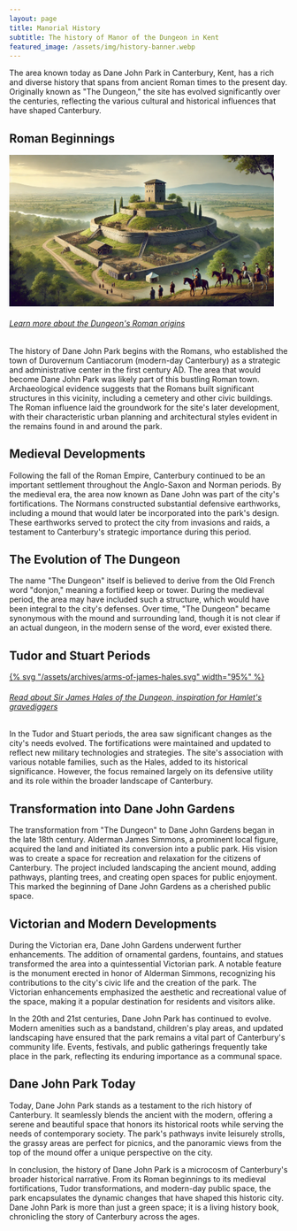 ```yaml
---
layout: page
title: Manorial History
subtitle: The history of Manor of the Dungeon in Kent
featured_image: /assets/img/history-banner.webp
---
```


The area known today as Dane John Park in Canterbury, Kent, has a
rich and diverse history that spans from ancient Roman times to the
present day. Originally known as "The Dungeon," the site has evolved
significantly over the centuries, reflecting the various cultural
and historical influences that have shaped Canterbury.

## Roman Beginnings

<div class="item col-12 col-sm-6 col-md-6 col-lg-4 pull-right px-4">
  <a href="{{ '/history/roman-origins' | relative_url }}" class="sidebar-link">
    <div class="card">
      <div class="card-head text-center"><img src="/assets/img/roman-dungeon.webp" width="95%" /></div>
      <div class="card-body text-center"><h6>Learn more about the Dungeon's Roman origins</h6></div>
    </div>
  </a>
</div>

The history of Dane John Park begins with the Romans, who established
the town of Durovernum Cantiacorum (modern-day Canterbury) as a
strategic and administrative center in the first century AD. The
area that would become Dane John Park was likely part of this
bustling Roman town. Archaeological evidence suggests that the
Romans built significant structures in this vicinity, including a
cemetery and other civic buildings. The Roman influence laid the
groundwork for the site's later development, with their characteristic
urban planning and architectural styles evident in the remains found
in and around the park.

## Medieval Developments

Following the fall of the Roman Empire, Canterbury continued to be
an important settlement throughout the Anglo-Saxon and Norman
periods. By the medieval era, the area now known as Dane John was
part of the city's fortifications. The Normans constructed substantial
defensive earthworks, including a mound that would later be
incorporated into the park's design. These earthworks served to
protect the city from invasions and raids, a testament to Canterbury's
strategic importance during this period.

## The Evolution of The Dungeon

The name "The Dungeon" itself is believed to derive from the Old
French word "donjon," meaning a fortified keep or tower. During the
medieval period, the area may have included such a structure, which
would have been integral to the city's defenses. Over time, "The
Dungeon" became synonymous with the mound and surrounding land,
though it is not clear if an actual dungeon, in the modern sense
of the word, ever existed there.

## Tudor and Stuart Periods

<div class="item col-12 col-sm-6 col-md-6 col-lg-3 pull-right px-4">
  <a href="{{ '/history/james-hales' | relative_url }}" class="sidebar-link">
    <div class="card">
      <div class="card-head text-center">{% svg "/assets/archives/arms-of-james-hales.svg" width="95%" %}</div>
      <div class="card-body text-center"><h6>Read about Sir James Hales of the Dungeon, inspiration for <i>Hamlet</i>'s gravediggers</h6></div>
    </div>
  </a>
</div>

In the Tudor and Stuart periods, the area saw significant changes
as the city's needs evolved. The fortifications were maintained and
updated to reflect new military technologies and strategies. The
site's association with various notable families, such as the Hales,
added to its historical significance. However, the focus remained
largely on its defensive utility and its role within the broader
landscape of Canterbury.

## Transformation into Dane John Gardens

The transformation from "The Dungeon" to Dane John Gardens began
in the late 18th century. Alderman James Simmons, a prominent local
figure, acquired the land and initiated its conversion into a public
park. His vision was to create a space for recreation and relaxation
for the citizens of Canterbury. The project included landscaping
the ancient mound, adding pathways, planting trees, and creating
open spaces for public enjoyment. This marked the beginning of Dane
John Gardens as a cherished public space.

## Victorian and Modern Developments

During the Victorian era, Dane John Gardens underwent further
enhancements. The addition of ornamental gardens, fountains, and
statues transformed the area into a quintessential Victorian park.
A notable feature is the monument erected in honor of Alderman
Simmons, recognizing his contributions to the city's civic life and
the creation of the park. The Victorian enhancements emphasized the
aesthetic and recreational value of the space, making it a popular
destination for residents and visitors alike.

In the 20th and 21st centuries, Dane John Park has continued to
evolve. Modern amenities such as a bandstand, children's play areas,
and updated landscaping have ensured that the park remains a vital
part of Canterbury's community life. Events, festivals, and public
gatherings frequently take place in the park, reflecting its enduring
importance as a communal space.

## Dane John Park Today

Today, Dane John Park stands as a testament to the rich history of
Canterbury. It seamlessly blends the ancient with the modern,
offering a serene and beautiful space that honors its historical
roots while serving the needs of contemporary society. The park's
pathways invite leisurely strolls, the grassy areas are perfect for
picnics, and the panoramic views from the top of the mound offer a
unique perspective on the city.

In conclusion, the history of Dane John Park is a microcosm of
Canterbury's broader historical narrative. From its Roman beginnings
to its medieval fortifications, Tudor transformations, and modern-day
public space, the park encapsulates the dynamic changes that have
shaped this historic city. Dane John Park is more than just a green
space; it is a living history book, chronicling the story of
Canterbury across the ages.
